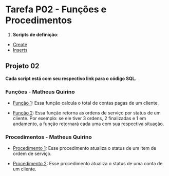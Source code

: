 # Tarefa P02 - Funções e Procedimentos

1. **Scripts de definição**:

- [Create](https://github.com/quirinof/pabd-techfix/blob/main/database/tarefas/p02/create.sql)
- [Inserts](https://github.com/quirinof/pabd-techfix/blob/main/database/tarefas/p02/inserts.sql)

## Projeto 02

**Cada script está com seu respectivo link para o código SQL.**

### Funções - Matheus Quirino

- [Função 1](https://github.com/quirinof/pabd-techfix/blob/main/database/tarefas/p02/projeto02-matheus-f01.sql): Essa função calcula o total de contas pagas de um cliente.

- [Função 2](https://github.com/quirinof/pabd-techfix/blob/main/database/tarefas/p02/projeto02-matheus-f02.sql): Essa função retorna as ordens de serviço por status de um cliente. Por exemplo: se ele tiver 3 ordens, 2 finalizadas e 1 em andamento, a função retornará cada uma com sua respectiva situação.

### Procedimentos - Matheus Quirino

- [Procedimento 1](https://github.com/quirinof/pabd-techfix/blob/main/database/tarefas/p02/projeto02-matheus-p01.sql): Esse procedimento atualiza o status de um item de ordem de serviço.

- [Procedimento 2](https://github.com/quirinof/pabd-techfix/blob/main/database/tarefas/p02/projeto02-matheus-p02.sql): Esse procedimento atualiza o status de uma conta de um cliente.
